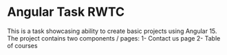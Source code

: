 # Angular Task RWTC 
This is a task showcasing ability to create basic projects using Angular 15.
The project contains two components / pages: 
1- Contact us page
2- Table of courses
